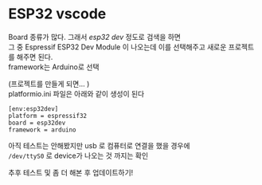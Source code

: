 # ESP32 vscode

Board 종류가 많다. 그래서 *esp32 dev* 정도로 검색을 하면   
그 중 Espressif ESP32 Dev Module 이 나오는데 이를 선택해주고 새로운 프로젝트를 해주면 된다.   
framework는 Arduino로 선택  

(프로젝트를 만들게 되면... )   
platformio.ini 파일은 아래와 같이 생성이 된다 
```
[env:esp32dev]
platform = espressif32
board = esp32dev
framework = arduino
```

아직 테스트는 안해봤지만 usb 로 컴퓨터로 연결을 했을 경우에   
`/dev/ttyS0` 로 device가 나오는 것 까지는 확인   


추후 테스트 및 좀 더 해본 후 업데이트하기!


